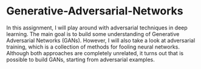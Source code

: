 # Generative-Adversarial-Networks

In this assignment, I will play around with adversarial techniques in deep learning. The main goal is to build some understanding of Generative Adversarial Networks (GANs). However, I will also take a look at adversarial training, which is a collection of methods for fooling neural networks. Although both approaches are completely unrelated, it turns out that is possible to build GANs, starting from adversarial examples.
